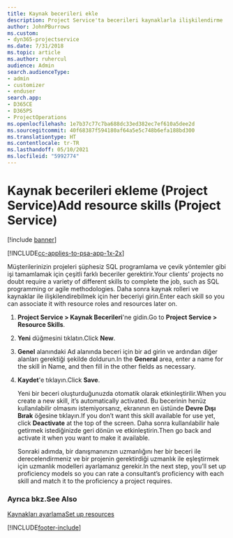 ```yaml
---
title: Kaynak becerileri ekle
description: Project Service'ta becerileri kaynaklarla ilişkilendirme
author: JohnPBurrows
ms.custom:
- dyn365-projectservice
ms.date: 7/31/2018
ms.topic: article
ms.author: ruhercul
audience: Admin
search.audienceType:
- admin
- customizer
- enduser
search.app:
- D365CE
- D365PS
- ProjectOperations
ms.openlocfilehash: 1e7b37c77c7ba688dc33ed382ec7ef610a5dee2d
ms.sourcegitcommit: 40f68387f594180af64a5e5c748b6efa188bd300
ms.translationtype: HT
ms.contentlocale: tr-TR
ms.lasthandoff: 05/10/2021
ms.locfileid: "5992774"
---
```

# <a name="add-resource-skills-project-service"></a><span data-ttu-id="b0996-103">Kaynak becerileri ekleme (Project Service)</span><span class="sxs-lookup"><span data-stu-id="b0996-103">Add resource skills (Project Service)</span></span>

[!include [banner](../includes/psa-now-project-operations.md)]

[!INCLUDE[cc-applies-to-psa-app-1x-2x](../includes/cc-applies-to-psa-app-1x-2x.md)]

<span data-ttu-id="b0996-104">Müşterilerinizin projeleri şüphesiz SQL programlama ve çevik yöntemler gibi işi tamamlamak için çeşitli farklı beceriler gerektirir.</span><span class="sxs-lookup"><span data-stu-id="b0996-104">Your clients’ projects no doubt require a variety of different skills to complete the job, such as SQL programming or agile methodologies.</span></span> <span data-ttu-id="b0996-105">Daha sonra kaynak rolleri ve kaynaklar ile ilişkilendirebilmek için her beceriyi girin.</span><span class="sxs-lookup"><span data-stu-id="b0996-105">Enter each skill so you can associate it with resource roles and resources later on.</span></span>  
  
1. <span data-ttu-id="b0996-106">**Project Service > Kaynak Becerileri**'ne gidin.</span><span class="sxs-lookup"><span data-stu-id="b0996-106">Go to **Project Service > Resource Skills**.</span></span>  
  
2. <span data-ttu-id="b0996-107">**Yeni** düğmesini tıklatın.</span><span class="sxs-lookup"><span data-stu-id="b0996-107">Click **New**.</span></span>  
  
3. <span data-ttu-id="b0996-108">**Genel** alanındaki Ad alanında beceri için bir ad girin ve ardından diğer alanları gerektiği şekilde doldurun.</span><span class="sxs-lookup"><span data-stu-id="b0996-108">In the **General** area, enter a name for the skill in Name, and then fill in the other fields as necessary.</span></span>  
  
4. <span data-ttu-id="b0996-109">**Kaydet**'e tıklayın.</span><span class="sxs-lookup"><span data-stu-id="b0996-109">Click **Save**.</span></span>  
  
   <span data-ttu-id="b0996-110">Yeni bir beceri oluşturduğunuzda otomatik olarak etkinleştirilir.</span><span class="sxs-lookup"><span data-stu-id="b0996-110">When you create a new skill, it’s automatically activated.</span></span> <span data-ttu-id="b0996-111">Bu becerinin henüz kullanılabilir olmasını istemiyorsanız, ekranının en üstünde **Devre Dışı Bırak** öğesine tıklayın.</span><span class="sxs-lookup"><span data-stu-id="b0996-111">If you don’t want this skill available for use yet, click **Deactivate** at the top of the screen.</span></span> <span data-ttu-id="b0996-112">Daha sonra kullanılabilir hale getirmek istediğinizde geri dönün ve etkinleştirin.</span><span class="sxs-lookup"><span data-stu-id="b0996-112">Then go back and activate it when you want to make it available.</span></span>  
  
   <span data-ttu-id="b0996-113">Sonraki adımda, bir danışmanınızın uzmanlığını her bir beceri ile derecelendirmeniz ve bir projenin gerektirdiği uzmanlık ile eşleştirmek için uzmanlık modelleri ayarlamanız gerekir.</span><span class="sxs-lookup"><span data-stu-id="b0996-113">In the next step, you’ll set up proficiency models so you can rate a consultant’s proficiency with each skill and match it to the proficiency a project requires.</span></span>  
  
### <a name="see-also"></a><span data-ttu-id="b0996-114">Ayrıca bkz.</span><span class="sxs-lookup"><span data-stu-id="b0996-114">See Also</span></span>  
 [<span data-ttu-id="b0996-115">Kaynakları ayarlama</span><span class="sxs-lookup"><span data-stu-id="b0996-115">Set up resources</span></span>](../psa/set-up-resources.md)


[!INCLUDE[footer-include](../includes/footer-banner.md)]